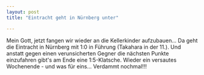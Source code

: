 ```yaml
---
layout: post
title: "Eintracht geht in Nürnberg unter"

---
```


Mein Gott, jetzt fangen wir wieder an die Kellerkinder aufzubauen... Da geht die Eintracht in Nürnberg mit 1:0 in Führung (Takahara in der 11.). Und anstatt gegen einen verunsicherten Gegner die nächsten Punkte einzufahren gibt's am Ende eine 1:5-Klatsche. Wieder ein versautes Wochenende - und was für eins... Verdammt nochmal!!!


